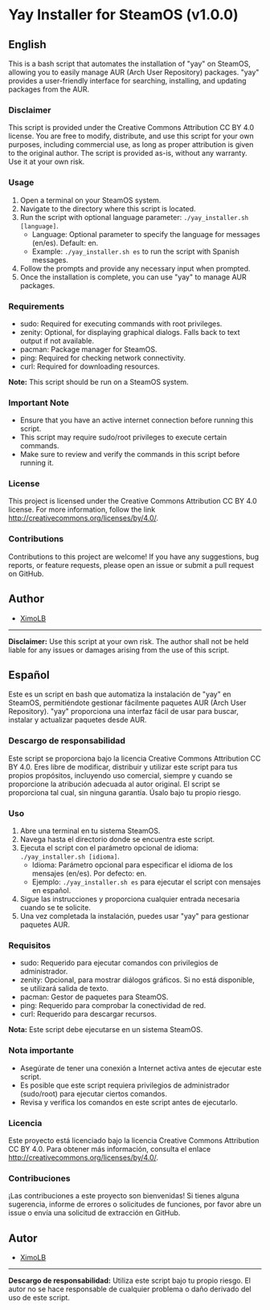 # Yay Installer for SteamOS (v1.0.0)

## English

This is a bash script that automates the installation of "yay" on SteamOS, allowing you to easily manage AUR (Arch User Repository) packages. "yay" provides a user-friendly interface for searching, installing, and updating packages from the AUR.

### Disclaimer

This script is provided under the Creative Commons Attribution CC BY 4.0 license. You are free to modify, distribute, and use this script for your own purposes, including commercial use, as long as proper attribution is given to the original author. The script is provided as-is, without any warranty. Use it at your own risk.

### Usage

1. Open a terminal on your SteamOS system.
2. Navigate to the directory where this script is located.
3. Run the script with optional language parameter: `./yay_installer.sh [language]`.
   - Language: Optional parameter to specify the language for messages (en/es). Default: en.
   - Example: `./yay_installer.sh es` to run the script with Spanish messages.
4. Follow the prompts and provide any necessary input when prompted.
5. Once the installation is complete, you can use "yay" to manage AUR packages.

### Requirements

- sudo: Required for executing commands with root privileges.
- zenity: Optional, for displaying graphical dialogs. Falls back to text output if not available.
- pacman: Package manager for SteamOS.
- ping: Required for checking network connectivity.
- curl: Required for downloading resources.

**Note:** This script should be run on a SteamOS system.

### Important Note

- Ensure that you have an active internet connection before running this script.
- This script may require sudo/root privileges to execute certain commands.
- Make sure to review and verify the commands in this script before running it.

### License

This project is licensed under the Creative Commons Attribution CC BY 4.0 license. For more information, follow the link http://creativecommons.org/licenses/by/4.0/.

### Contributions

Contributions to this project are welcome! If you have any suggestions, bug reports, or feature requests, please open an issue or submit a pull request on GitHub.

## Author

- [XimoLB](https://github.com/XimoLB)

---

**Disclaimer:** Use this script at your own risk. The author shall not be held liable for any issues or damages arising from the use of this script.

## Español

Este es un script en bash que automatiza la instalación de "yay" en SteamOS, permitiéndote gestionar fácilmente paquetes AUR (Arch User Repository). "yay" proporciona una interfaz fácil de usar para buscar, instalar y actualizar paquetes desde AUR.

### Descargo de responsabilidad

Este script se proporciona bajo la licencia Creative Commons Attribution CC BY 4.0. Eres libre de modificar, distribuir y utilizar este script para tus propios propósitos, incluyendo uso comercial, siempre y cuando se proporcione la atribución adecuada al autor original. El script se proporciona tal cual, sin ninguna garantía. Úsalo bajo tu propio riesgo.

### Uso

1. Abre una terminal en tu sistema SteamOS.
2. Navega hasta el directorio donde se encuentra este script.
3. Ejecuta el script con el parámetro opcional de idioma: `./yay_installer.sh [idioma]`.
   - Idioma: Parámetro opcional para especificar el idioma de los mensajes (en/es). Por defecto: en.
   - Ejemplo: `./yay_installer.sh es` para ejecutar el script con mensajes en español.
4. Sigue las instrucciones y proporciona cualquier entrada necesaria cuando se te solicite.
5. Una vez completada la instalación, puedes usar "yay" para gestionar paquetes AUR.

### Requisitos

- sudo: Requerido para ejecutar comandos con privilegios de administrador.
- zenity: Opcional, para mostrar diálogos gráficos. Si no está disponible, se utilizará salida de texto.
- pacman: Gestor de paquetes para SteamOS.
- ping: Requerido para comprobar la conectividad de red.
- curl: Requerido para descargar recursos.

**Nota:** Este script debe ejecutarse en un sistema SteamOS.

### Nota importante

- Asegúrate de tener una conexión a Internet activa antes de ejecutar este script.
- Es posible que este script requiera privilegios de administrador (sudo/root) para ejecutar ciertos comandos.
- Revisa y verifica los comandos en este script antes de ejecutarlo.

### Licencia

Este proyecto está licenciado bajo la licencia Creative Commons Attribution CC BY 4.0. Para obtener más información, consulta el enlace http://creativecommons.org/licenses/by/4.0/.

### Contribuciones

¡Las contribuciones a este proyecto son bienvenidas! Si tienes alguna sugerencia, informe de errores o solicitudes de funciones, por favor abre un issue o envía una solicitud de extracción en GitHub.

## Autor

- [XimoLB](https://github.com/XimoLB)

---

**Descargo de responsabilidad:** Utiliza este script bajo tu propio riesgo. El autor no se hace responsable de cualquier problema o daño derivado del uso de este script.
